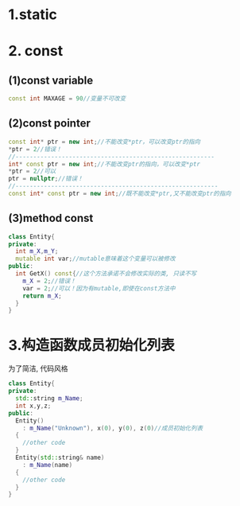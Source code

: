 #  1.static

# 2. const

## (1)const variable

```c++
const int MAXAGE = 90//变量不可改变
```

## (2)const pointer

```c++
const int* ptr = new int;//不能改变*ptr，可以改变ptr的指向
*ptr = 2//错误！
//--------------------------------------------------------
int* const ptr = new int;//不能改变ptr的指向，可以改变*ptr
*ptr = 2//可以
ptr = nullptr;//错误！
//---------------------------------------------------------
const int* const ptr = new int;//既不能改变*ptr,又不能改变ptr的指向
```

## (3)method const

```c++
class Entity{
private:
  int m_X,m_Y;
  mutable int var;//mutable意味着这个变量可以被修改
public:
  int GetX() const{//这个方法承诺不会修改实际的类, 只读不写
    m_X = 2;//错误！
    var = 2;//可以！因为有mutable,即使在const方法中
    return m_X;
  }
}
```

# 3.构造函数成员初始化列表

为了简洁, 代码风格

```c++
class Entity{
private:
  std::string m_Name;
  int x,y,z;
public:
  Entity()
    : m_Name("Unknown"), x(0), y(0), z(0)//成员初始化列表
  {
    //other code
  }
  Entity(std::string& name)
    : m_Name(name)
  {
    //other code
  }
}
```


